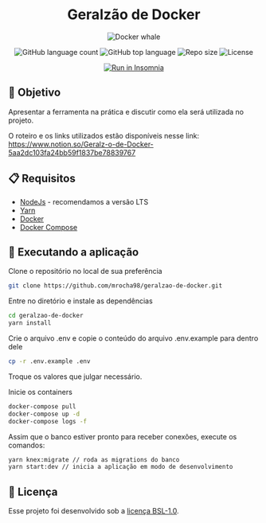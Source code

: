 <div align="center">
    <h1>Geralzão de Docker</h1>
    <img alt="Docker whale" src="https://cdn.iconscout.com/icon/free/png-512/docker-226091.png" />
</div>

<p align="center">
  <img alt="GitHub language count" src="https://img.shields.io/github/languages/count/mrocha98/geralzao-de-docker?style=for-the-badge"/>

  <img alt="GitHub top language" src="https://img.shields.io/github/languages/top/mrocha98/geralzao-de-docker?style=for-the-badge"/>

  <img alt="Repo size" src="https://img.shields.io/github/repo-size/mrocha98/geralzao-de-docker?style=for-the-badge"/>

  <img alt="License" src="https://img.shields.io/github/license/mrocha98/geralzao-de-docker?style=for-the-badge"/>
</p>

<div align="center">
  <a href="https://insomnia.rest/run/?label=Geralzao%20de%20Docker&uri=https%3A%2F%2Fgithub.com%2Fmrocha98%2Fgeralzao-de-docker%2Fblob%2Fmaster%2Finsomnia-example.json" target="_blank"><img src="https://insomnia.rest/images/run.svg" alt="Run in Insomnia"></a>
</div>

## 🎯 Objetivo

Apresentar a ferramenta na prática e discutir como ela será utilizada no projeto.

O roteiro e os links utilizados estão disponíveis nesse link: <https://www.notion.so/Geralz-o-de-Docker-5aa2dc103fa24bb59f1837be78839767>

## 📋 Requisitos

- [NodeJs](https://github.com/nvm-sh/nvm) - recomendamos a versão LTS
- [Yarn](https://yarnpkg.com/)
- [Docker](https://docs.docker.com/get-docker/)
- [Docker Compose](https://docs.docker.com/compose/install/)

## 🚀 Executando a aplicação

Clone o repositório no local de sua preferência

```bash
git clone https://github.com/mrocha98/geralzao-de-docker.git
```

Entre no diretório e instale as dependências

```bash
cd geralzao-de-docker
yarn install
```

Crie o arquivo .env e copie o conteúdo do arquivo .env.example para dentro dele

```bash
cp -r .env.example .env
```

Troque os valores que julgar necessário.

Inicie os containers
```bash
docker-compose pull
docker-compose up -d
docker-compose logs -f
```

Assim que o banco estiver pronto para receber conexões, execute os comandos:

```bash
yarn knex:migrate // roda as migrations do banco
yarn start:dev // inicia a aplicação em modo de desenvolvimento
```

## 📝 Licença

Esse projeto foi desenvolvido sob a [licença BSL-1.0](https://github.com/mrocha98/geralzao-de-docker/blob/master/LICENSE).
